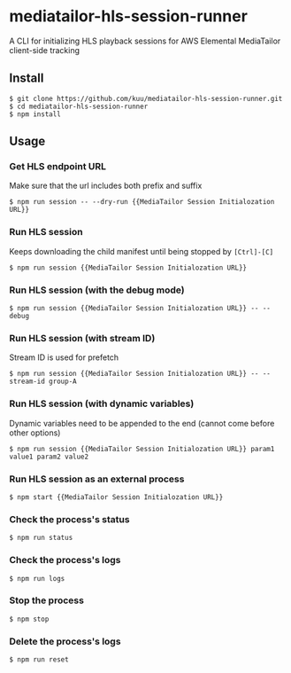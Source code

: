 # mediatailor-hls-session-runner
A CLI for initializing HLS playback sessions for AWS Elemental MediaTailor client-side tracking

## Install
```
$ git clone https://github.com/kuu/mediatailor-hls-session-runner.git
$ cd mediatailor-hls-session-runner
$ npm install
```

## Usage

### Get HLS endpoint URL
Make sure that the url includes both prefix and suffix
```
$ npm run session -- --dry-run {{MediaTailor Session Initialozation URL}}
```

### Run HLS session
Keeps downloading the child manifest until being stopped by `[Ctrl]-[C]`
```
$ npm run session {{MediaTailor Session Initialozation URL}}
```

### Run HLS session (with the debug mode)
```
$ npm run session {{MediaTailor Session Initialozation URL}} -- --debug
```

### Run HLS session (with stream ID)
Stream ID is used for prefetch
```
$ npm run session {{MediaTailor Session Initialozation URL}} -- --stream-id group-A
```

### Run HLS session (with dynamic variables)
Dynamic variables need to be appended to the end (cannot come before other options)
```
$ npm run session {{MediaTailor Session Initialozation URL}} param1 value1 param2 value2
```

### Run HLS session as an external process
```
$ npm start {{MediaTailor Session Initialozation URL}}
```

### Check the process's status
```
$ npm run status
```

### Check the process's logs
```
$ npm run logs
```

### Stop the process
```
$ npm stop
```

### Delete the process's logs
```
$ npm run reset
```
